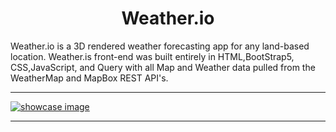 

<div align="center">
  <h1>
    Weather.io
  </h1>
</div>


<div>  
Weather.io is a 3D rendered weather forecasting app for any land-based
location. Weather.is front-end was built entirely in HTML,BootStrap5,
CSS,JavaScript, and Query with all Map and Weather data pulled from the
WeatherMap and MapBox REST API's.
</div>

<hr>


[![showcase image](https://github.com/MarquisTheCoder/expressjs-weather-map/sc/showcase.png)](https://marquisthecoder.github.io/marcus-aurelius-memorabilia/)
<hr>
